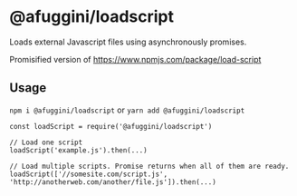# @afuggini/loadscript

Loads external Javascript files using asynchronously promises.

Promisified version of https://www.npmjs.com/package/load-script

## Usage

`npm i @afuggini/loadscript` or `yarn add @afuggini/loadscript`

```
const loadScript = require('@afuggini/loadscript')

// Load one script
loadScript('example.js').then(...)

// Load multiple scripts. Promise returns when all of them are ready.
loadScript(['//somesite.com/script.js', 'http://anotherweb.com/another/file.js']).then(...)
```
